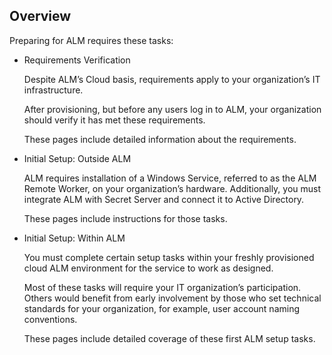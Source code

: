 ﻿[title]: # (Overview)
[tags]: # (Account Lifecycle Manager,ALM,)
[priority]: # (5100)

## Overview

Preparing for ALM requires these tasks:

* Requirements Verification

  Despite ALM’s Cloud basis, requirements apply to your organization’s IT infrastructure.

  After provisioning, but before any users log in to ALM, your organization should verify it has met these requirements.

  These pages include detailed information about the requirements.

* Initial Setup: Outside ALM

  ALM requires installation of a Windows Service, referred to as the ALM Remote Worker, on your organization’s hardware. Additionally, you must integrate ALM with Secret Server and connect it to Active Directory.

    These pages include instructions for those tasks.

* Initial Setup: Within ALM

  You must complete certain setup tasks within your freshly provisioned cloud ALM environment for the service to work as designed.

  Most of these tasks will require your IT organization’s participation. Others would benefit from early involvement by those who set technical standards for your organization, for example, user account naming conventions.

  These pages include detailed coverage of these first ALM setup tasks.



